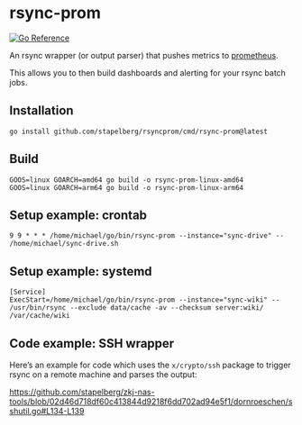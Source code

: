# rsync-prom

[![Go Reference](https://pkg.go.dev/badge/github.com/stapelberg/rsyncprom.svg)](https://pkg.go.dev/github.com/stapelberg/rsyncprom)

An rsync wrapper (or output parser) that pushes metrics to
[prometheus](https://prometheus.io/).

This allows you to then build dashboards and alerting for your rsync batch jobs.

## Installation

```
go install github.com/stapelberg/rsyncprom/cmd/rsync-prom@latest
```

## Build
```shell
GOOS=linux GOARCH=amd64 go build -o rsync-prom-linux-amd64
GOOS=linux GOARCH=arm64 go build -o rsync-prom-linux-arm64

```

## Setup example: crontab

```
9 9 * * * /home/michael/go/bin/rsync-prom --instance="sync-drive" -- /home/michael/sync-drive.sh
```

## Setup example: systemd

```
[Service]
ExecStart=/home/michael/go/bin/rsync-prom --instance="sync-wiki" -- /usr/bin/rsync --exclude data/cache -av --checksum server:wiki/ /var/cache/wiki
```

## Code example: SSH wrapper

Here’s an example for code which uses the `x/crypto/ssh` package to trigger
rsync on a remote machine and parses the output:

https://github.com/stapelberg/zkj-nas-tools/blob/02d46d718df60c413844d9218f6dd702ad94e5f1/dornroeschen/sshutil.go#L134-L139
